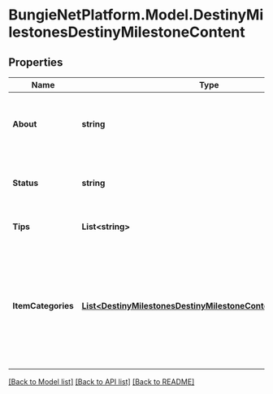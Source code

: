 # BungieNetPlatform.Model.DestinyMilestonesDestinyMilestoneContent
## Properties

Name | Type | Description | Notes
------------ | ------------- | ------------- | -------------
**About** | **string** | The \&quot;About this Milestone\&quot; text from the Firehose. | [optional] 
**Status** | **string** | The Current Status of the Milestone, as driven by the Firehose. | [optional] 
**Tips** | **List&lt;string&gt;** | A list of tips, provided by the Firehose. | [optional] 
**ItemCategories** | [**List&lt;DestinyMilestonesDestinyMilestoneContentItemCategory&gt;**](DestinyMilestonesDestinyMilestoneContentItemCategory.md) | If DPS has defined items related to this Milestone, they can categorize those items in the Firehose. That data will then be returned as item categories here. | [optional] 

[[Back to Model list]](../README.md#documentation-for-models) [[Back to API list]](../README.md#documentation-for-api-endpoints) [[Back to README]](../README.md)


